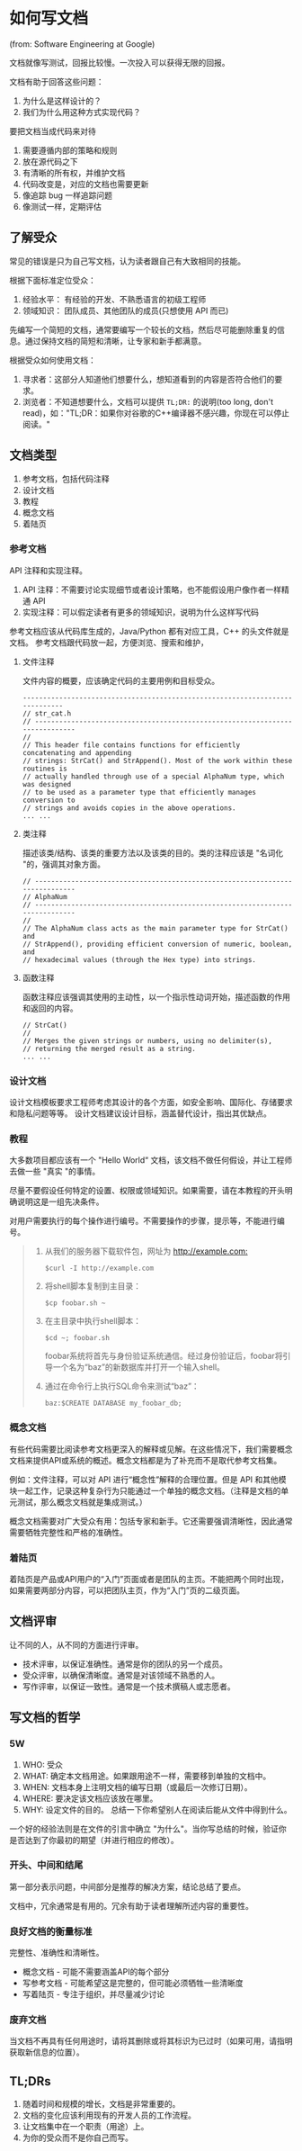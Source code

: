 # 如何写文档

(from: Software Engineering at Google)

文档就像写测试，回报比较慢。一次投入可以获得无限的回报。

文档有助于回答这些问题：

1. 为什么是这样设计的？
2. 我们为什么用这种方式实现代码？

要把文档当成代码来对待

1. 需要遵循内部的策略和规则
2. 放在源代码之下
3. 有清晰的所有权，并维护文档
4. 代码改变是，对应的文档也需要更新
5. 像追踪 bug 一样追踪问题
6. 像测试一样，定期评估

## 了解受众

常见的错误是只为自己写文档，认为读者跟自己有大致相同的技能。

根据下面标准定位受众：

1. 经验水平： 有经验的开发、不熟悉语言的初级工程师
2. 领域知识： 团队成员、其他团队的成员(只想使用 API 而已)

先编写一个简短的文档，通常要编写一个较长的文档，然后尽可能删除重复的信息。通过保持文档的简短和清晰，让专家和新手都满意。

根据受众如何使用文档：

1. 寻求者：这部分人知道他们想要什么，想知道看到的内容是否符合他们的要求。
2. 浏览者：不知道想要什么，文档可以提供 `TL;DR:` 的说明(too long, don't read)，如："TL;DR：如果你对谷歌的C++编译器不感兴趣，你现在可以停止阅读。"

## 文档类型

1. 参考文档，包括代码注释
2. 设计文档
3. 教程
4. 概念文档
5. 着陆页

### 参考文档

API 注释和实现注释。

1. API 注释：不需要讨论实现细节或者设计策略，也不能假设用户像作者一样精通 API
2. 实现注释：可以假定读者有更多的领域知识，说明为什么这样写代码

参考文档应该从代码库生成的，Java/Python 都有对应工具，C++ 的头文件就是文档。
参考文档跟代码放一起，方便浏览、搜索和维护，

1. 文件注释

    文件内容的概要，应该确定代码的主要用例和目标受众。

    ```text
    -----------------------------------------------------------------------------
    // str_cat.h
    // -----------------------------------------------------------------------------
    //
    // This header file contains functions for efficiently concatenating and appending
    // strings: StrCat() and StrAppend(). Most of the work within these routines is
    // actually handled through use of a special AlphaNum type, which was designed
    // to be used as a parameter type that efficiently manages conversion to
    // strings and avoids copies in the above operations.
    ... ...
    ```

2. 类注释

    描述该类/结构、该类的重要方法以及该类的目的。类的注释应该是 "名词化 "的，强调其对象方面。

    ```text
    // -----------------------------------------------------------------------------
    // AlphaNum
    // -----------------------------------------------------------------------------
    //
    // The AlphaNum class acts as the main parameter type for StrCat() and
    // StrAppend(), providing efficient conversion of numeric, boolean, and
    // hexadecimal values (through the Hex type) into strings.
    ```

3. 函数注释

    函数注释应该强调其使用的主动性，以一个指示性动词开始，描述函数的作用和返回的内容。

    ```text
    // StrCat()
    //
    // Merges the given strings or numbers, using no delimiter(s),
    // returning the merged result as a string.
    ... ...
    ```

### 设计文档

设计文档模板要求工程师考虑其设计的各个方面，如安全影响、国际化、存储要求和隐私问题等等。
设计文档建议设计目标，涵盖替代设计，指出其优缺点。

### 教程

大多数项目都应该有一个 "Hello World“ 文档，该文档不做任何假设，并让工程师去做一些 "真实 "的事情。

尽量不要假设任何特定的设置、权限或领域知识。如果需要，请在本教程的开头明确说明这是一组先决条件。

对用户需要执行的每个操作进行编号。不需要操作的步骤，提示等，不能进行编号。

> 1. 从我们的服务器下载软件包，网址为 <http://example.com:>
>
>    ```shell
>    $curl -I http://example.com
>    ```
>
> 2. 将shell脚本复制到主目录：
>
>    ```shell
>    $cp foobar.sh ~
>    ```
>
> 3. 在主目录中执行shell脚本：
>
>    ```shell
>    $cd ~; foobar.sh
>    ```
>
>    foobar系统将首先与身份验证系统通信。经过身份验证后，foobar将引导一个名为“baz”的新数据库并打开一个输入shell。
>
> 4. 通过在命令行上执行SQL命令来测试“baz”：
>
>    ```shell
>    baz:$CREATE DATABASE my_foobar_db;
>    ```
>

### 概念文档

有些代码需要比阅读参考文档更深入的解释或见解。在这些情况下，我们需要概念文档来提供API或系统的概述。概念文档都是为了补充而不是取代参考文档集。

例如：文件注释，可以对 API 进行“概念性”解释的合理位置。但是 API 和其他模块一起工作，记录这种复杂行为只能通过一个单独的概念文档。（注释是文档的单元测试，那么概念文档就是集成测试。）

概念文档需要对广大受众有用：包括专家和新手。它还需要强调清晰性，因此通常需要牺牲完整性和严格的准确性。

### 着陆页

着陆页是产品或API用户的“入门”页面或者是团队的主页。不能把两个同时出现，如果需要两部分内容，可以把团队主页，作为“入门”页的二级页面。

## 文档评审

让不同的人，从不同的方面进行评审。

- 技术评审，以保证准确性。通常是你的团队的另一个成员。
- 受众评审，以确保清晰度。通常是对该领域不熟悉的人。
- 写作评审，以保证一致性。通常是一个技术撰稿人或志愿者。

## 写文档的哲学

### 5W

1. WHO: 受众
2. WHAT: 确定本文档用途。如果跟用途不一样，需要移到单独的文档中。
3. WHEN: 文档本身上注明文档的编写日期（或最后一次修订日期）。
4. WHERE: 要决定该文档应该放在哪里。
5. WHY: 设定文件的目的。 总结一下你希望别人在阅读后能从文件中得到什么。

一个好的经验法则是在文件的引言中确立 "为什么"。当你写总结的时候，验证你是否达到了你最初的期望（并进行相应的修改）。

### 开头、中间和结尾

第一部分表示问题，中间部分是推荐的解决方案，结论总结了要点。

文档中，冗余通常是有用的。冗余有助于读者理解所述内容的重要性。

### 良好文档的衡量标准

完整性、准确性和清晰性。

- 概念文档 - 可能不需要涵盖API的每个部分
- 写参考文档 - 可能希望这是完整的，但可能必须牺牲一些清晰度
- 写着陆页 - 专注于组织，并尽量减少讨论

### 废弃文档

当文档不再具有任何用途时，请将其删除或将其标识为已过时（如果可用，请指明获取新信息的位置）。

## TL;DRs

1. 随着时间和规模的增长，文档是非常重要的。
2. 文档的变化应该利用现有的开发人员的工作流程。
3. 让文档集中在一个职责（用途）上。
4. 为你的受众而不是你自己而写。
